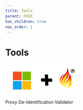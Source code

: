 ```yaml
---
title: Tools
parent: FHIR
has_children: true
nav_order: 1
---
```


# Tools

![Microsoft and FHIR](/assets/images/msft-fhir.png)

Proxy 
De-Identification
Validator
